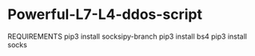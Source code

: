 # Powerful-L7-L4-ddos-script
REQUIREMENTS
pip3 install socksipy-branch
pip3 install bs4
pip3 install socks
